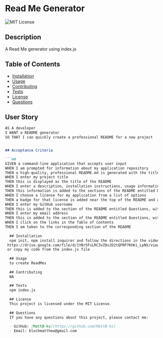 # Read Me Generator
  ![MIT License](https://img.shields.io/badge/License-MIT-yellow.svg)

  
  ## Description
  A Read Me generator using index.js
  
  ## Table of Contents
  - [Installation](#installation)
  - [Usage](#usage)
  - [Contributing](#contributing)
  - [Tests](#tests)
  - [License](#license)
  - [Questions](#questions)


  ## User Story

```md
AS A developer
I WANT a README generator
SO THAT I can quickly create a professional README for a new project


## Acceptance Criteria

```md
GIVEN a command-line application that accepts user input
WHEN I am prompted for information about my application repository
THEN a high-quality, professional README.md is generated with the title of my project and sections entitled Description, Table of Contents, Installation, Usage, License, Contributing, Tests, and Questions
WHEN I enter my project title
THEN this is displayed as the title of the README
WHEN I enter a description, installation instructions, usage information, contribution guidelines, and test instructions
THEN this information is added to the sections of the README entitled Description, Installation, Usage, Contributing, and Tests
WHEN I choose a license for my application from a list of options
THEN a badge for that license is added near the top of the README and a notice is added to the section of the README entitled License that explains which license the application is covered under
WHEN I enter my GitHub username
THEN this is added to the section of the README entitled Questions, with a link to my GitHub profile
WHEN I enter my email address
THEN this is added to the section of the README entitled Questions, with instructions on how to reach me with additional questions
WHEN I click on the links in the Table of Contents
THEN I am taken to the corresponding section of the README
  
  ## Installation
  npm init, npm install inquirer and follow the directions in the video at 
 https://drive.google.com/file/d/1YNr5FsLRC3vZ8vJD2tQFRP7KhKi_LpNV/view 
 or copy my code from the index.js file
  
  ## Usage
  to create ReadMes
  
  ## Contributing
  NA
  
  ## Tests
  npm index.js
  
  ## License
  This project is licensed under the MIT License.
  
  ## Questions
  If you have any questions about this project, please contact me:
  
  - GitHub: [MattB-ks](https://github.com/MattB-ks)
  - Email: blochmatthew@gmail.com
    
  